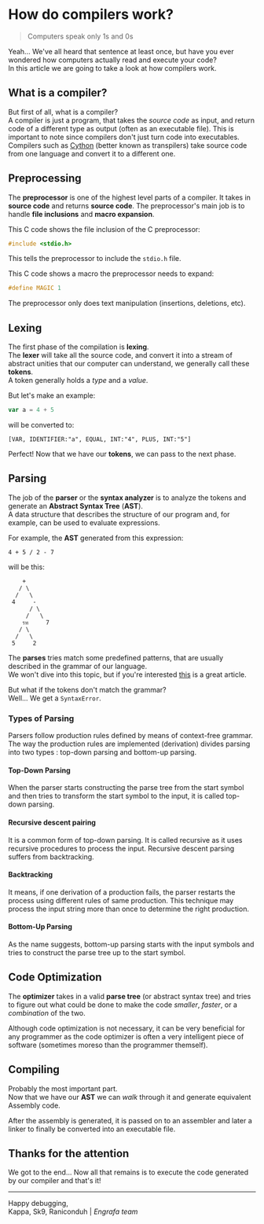 # How do compilers work?

> Computers speak only 1s and 0s

Yeah... We've all heard that sentence at least once, but have you ever wondered how computers actually read and execute your code?<br>
In this article we are going to take a look at how compilers work.

## What is a compiler?

But first of all, what is a compiler?<br>
A compiler is just a program, that takes the *source code* as input, and return code of a different type as output (often as an executable file). This is important to note since compilers don't just turn code into executables. Compilers such as [Cython](https://github.com/cython/cython) (better known as transpilers) take source code from one language and convert it to a different one.

## Preprocessing

The **preprocessor** is one of the highest level parts of a compiler. It takes in **source code** and returns **source code**. The preprocessor's main job is to handle **file inclusions** and **macro expansion**.

This C code shows the file inclusion of the C preprocessor:

```c
#include <stdio.h>
```

This tells the preprocessor to include the `stdio.h` file.

This C code shows a macro the preprocessor needs to expand:

```c
#define MAGIC 1
```

The preprocessor only does text manipulation (insertions, deletions, etc).


## Lexing

The first phase of the compilation is **lexing**.<br>
The **lexer** will take all the source code, and convert it into a stream of abstract unities that our computer can understand, we generally call these **tokens**.<br>
A token generally holds a *type* and a *value*.

But let's make an example:
```js
var a = 4 + 5
```
will be converted to:
```
[VAR, IDENTIFIER:"a", EQUAL, INT:"4", PLUS, INT:"5"]
```

Perfect! Now that we have our  **tokens**, we can pass to the next phase.

## Parsing

The job of the **parser** or the **syntax analyzer** is to analyze the tokens and generate an **Abstract Syntax Tree** (**AST**).<br>
A data structure that describes the structure of our program and, for example, can be used to evaluate expressions.

For example, the **AST** generated from this expression:
```
4 + 5 / 2 - 7
```
will be this:
```
    +
   / \
  /   \
 4     -
      / \
     /   \
    รท     7
   / \   
  /   \
 5     2
```

The **parses** tries match some predefined patterns, that are usually described in the grammar of our language.<br>
We won't dive into this topic, but if you're interested [this]() is a great article.

But what if the tokens don't match the grammar?<br>
Well...  We get a `SyntaxError`.

### Types of Parsing
Parsers follow production rules defined by means of context-free grammar. 
The way the production rules are implemented (derivation) divides parsing into two types : top-down parsing and bottom-up parsing.

#### Top-Down Parsing
When the parser starts constructing the parse tree from the start symbol and then tries to transform the start symbol to the input, it is called top-down parsing.

#### Recursive descent pairing
It is a common form of top-down parsing. 
It is called recursive as it uses recursive procedures to process the input. 
Recursive descent parsing suffers from backtracking.

#### Backtracking
It means, if one derivation of a production fails, the parser restarts the process using different rules of same production. 
This technique may process the input string more than once to determine the right production.

#### Bottom-Up Parsing
As the name suggests, bottom-up parsing starts with the input symbols and tries to construct the parse tree up to the start symbol.


## Code Optimization

The **optimizer** takes in a valid **parse tree** (or abstract syntax tree) and tries to figure out what could be done to make the code *smaller*, *faster*, or a *combination* of the two.

Although code optimization is not necessary, it can be very beneficial for any programmer as the code optimizer is often a very intelligent piece of software (sometimes moreso than the programmer themself).


## Compiling

Probably the most important part.<br>
Now that we have our **AST** we can *walk* through it and generate equivalent Assembly code.<br>

After the assembly is generated, it is passed on to an assembler and later a linker to finally be converted into an executable file.

## Thanks for the attention

We got to the end... Now all that remains is to execute the code generated by our compiler and that's it!

---

Happy debugging,<br>
Kappa, Sk9, Raniconduh | *Engrafa team*
